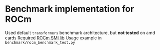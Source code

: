 # Benchmark implementation for ROCm
Used default `transformers` benchmark architecture, but **not tested** on amd cards
Required [ROCm SMI lib](https://github.com/RadeonOpenCompute/rocm_smi_lib)
Usage example in `benchmark/rocm_benchmark_test.py`